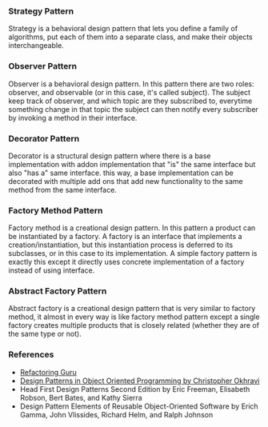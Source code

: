 ### Strategy Pattern

Strategy is a behavioral design pattern that lets you define a family of algorithms, put each of them into a separate class, and make their objects interchangeable.

### Observer Pattern

Observer is a behavioral design pattern. In this pattern there are two roles: observer, and observable (or in this case, it's called subject). The subject keep track of observer, and which topic are they subscribed to, everytime something change in that topic the subject can then notify every subscriber by invoking a method in their interface.

### Decorator Pattern

Decorator is a structural design pattern where there is a base implementation with addon implementation that "is" the same interface but also "has a" same interface. this way, a base implementation can be decorated with multiple add ons that add new functionality to the same method from the same interface.

### Factory Method Pattern

Factory method is a creational design pattern. In this pattern a product can be instantiated by a factory. A factory is an interface that implements a creation/instantiation, but this instantiation process is deferred to its subclasses, or in this case to its implementation. A simple factory pattern is exactly this except it directly uses concrete implementation of a factory instead of using interface. 

### Abstract Factory Pattern

Abstract factory is a creational design pattern that is very similar to factory method, it almost in every way is like factory method pattern except a single factory creates multiple products that is closely related (whether they are of the same type or not).

### References

- [Refactoring Guru](https://refactoring.guru/)
- [Design Patterns in Object Oriented Programming by Christopher Okhravi](https://www.youtube.com/playlist?list=PLrhzvIcii6GNjpARdnO4ueTUAVR9eMBpc)
- Head First Design Patterns Second Edition by Eric Freeman, Elisabeth Robson, Bert Bates, and Kathy Sierra
- Design Pattern Elements of Reusable Object-Oriented Software by Erich Gamma, John Vlissides, Richard Helm, and Ralph Johnson
